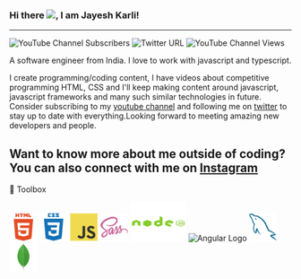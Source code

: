 ### Hi there <img src="https://raw.githubusercontent.com/MartinHeinz/MartinHeinz/master/wave.gif" width="30px">, I am Jayesh Karli! 

---

![YouTube Channel Subscribers](https://img.shields.io/youtube/channel/subscribers/UCBx3lI4R6bRGJhbiu4A_uCA?label=People%20subscribed%20to%20my%20YT%20channel&style=social)
![Twitter URL](https://img.shields.io/twitter/url?label=My%20Twitter%20&style=social&url=https%3A%2F%2Ftwitter.com%2FJayeshKarli)
![YouTube Channel Views](https://img.shields.io/youtube/channel/views/UCBx3lI4R6bRGJhbiu4A_uCA?label=Total%20views%20on%20my%20channel)

A software engineer from India. I love to work with javascript and typescript.

I create programming/coding content, I have videos about competitive programming HTML, CSS and I'll keep making content around javascript, javascript frameworks and many such similar technologies in future. Consider subscribing to my [youtube channel](https://www.youtube.com/channel/UCBx3lI4R6bRGJhbiu4A_uCA) and following me on [twitter](https://twitter.com/JayeshKarli) to stay up to date with everything.Looking forward to meeting amazing new developers and people.

Want to know more about me outside of coding? You can also connect with me on [Instagram](https://www.instagram.com/jrk4real)
---
🧰 Toolbox

<img src="https://github.com/devicons/devicon/blob/master/icons/html5/html5-plain-wordmark.svg" height="50" width="50" alt="HTML Logo" /> <img src="https://github.com/devicons/devicon/blob/master/icons/css3/css3-plain-wordmark.svg" height="50" width="50" alt="CSS Logo" />  <img src="https://github.com/devicons/devicon/blob/master/icons/javascript/javascript-original.svg" height="50" width="50" alt="JavaScript Logo" /> <img src="https://github.com/devicons/devicon/blob/master/icons/sass/sass-original.svg" height="50" width="50" alt="Sassy CSS Logo" /> <img src="https://github.com/devicons/devicon/blob/master/icons/nodejs/nodejs-plain-wordmark.svg" height="70" width="100" alt="nodejs Logo" /> <img src="https://seeklogo.com/images/A/angular-logo-6EB930C68B-seeklogo.com.png" height="50" width="100" alt="Angular Logo" /> <img src="https://github.com/devicons/devicon/blob/master/icons/mysql/mysql-original.svg" height="50" width="50" alt="MySQL Logo" /> <img src="https://github.com/devicons/devicon/blob/master/icons/mongodb/mongodb-original.svg" height="50" width="50" />

<!--
**kjammes/kjammes** is a ✨ _special_ ✨ repository because its `README.md` (this file) appears on your GitHub profile.

Here are some ideas to get you started:

- 🔭 I’m currently working on ...
- 🌱 I’m currently learning ...
- 👯 I’m looking to collaborate on ...
- 🤔 I’m looking for help with ...
- 💬 Ask me about ...
- 📫 How to reach me: ...
- 😄 Pronouns: ...
- ⚡ Fun fact: ...
-->
